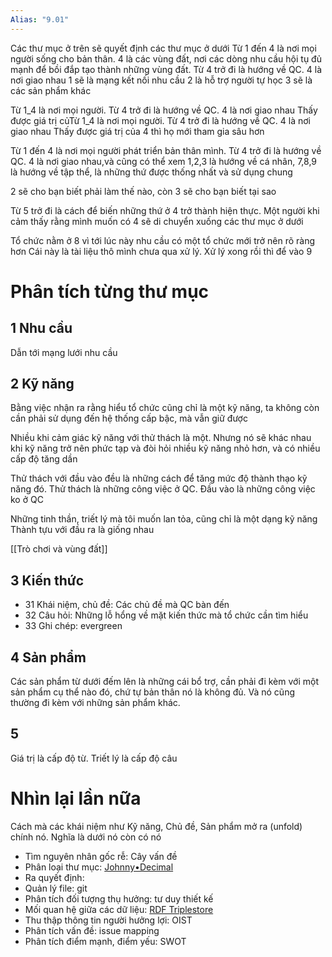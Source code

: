 ```yaml
---
Alias: "9.01"
---
```

Các thư mục ở trên sẽ quyết định các thư mục ở dưới
Từ 1 đến 4 là nơi mọi người sống cho bản thân. 4 là các vùng đất, nơi các dòng nhu cầu hội tụ đủ mạnh để bồi đắp tạo thành những vùng đất. Từ 4 trở đi là hướng về QC. 4 là nơi giao nhau
1 sẽ là mạng kết nối nhu cầu
2 là hỗ trợ người tự học
3 sẽ là các sản phẩm khác

Từ 1_4 là nơi mọi người. Từ 4 trở đi là hướng về QC. 4 là nơi giao nhau
Thấy được giá trị củTừ 1_4 là nơi mọi người. Từ 4 trở đi là hướng về QC. 4 là nơi giao nhau
Thấy được giá trị của 4 thì họ mới tham gia sâu hơn

Từ 1 đến 4 là nơi mọi người phát triển bản thân mình. Từ 4 trở đi là hướng về QC. 4 là nơi giao nhau,và cũng có thể xem 
1,2,3 là hướng về cá nhân, 7,8,9 là hướng về tập thể, là những thứ được thống nhất và sử dụng chung  

2 sẽ cho bạn biết phải làm thế nào, còn 3 sẽ cho bạn biết tại sao  
  
Từ 5 trở đi là cách để biến những thứ ở 4 trở thành hiện thực. Một người khi cảm thấy rằng mình muốn có 4 sẽ di chuyển xuống các thư mục ở dưới

Tổ chức nằm ở 8 vì tới lúc này nhu cầu có một tổ chức mới trở nên rõ ràng hơn
Cái này là tài liệu thô mình chưa qua xử lý. Xử lý xong rồi thì để vào 9
# Phân tích từng thư mục
## 1 Nhu cầu
Dẫn tới mạng lưới nhu cầu 

## 2 Kỹ năng 
Bằng việc nhận ra rằng hiểu tổ chức cũng chỉ là một kỹ năng, ta không còn cần phải sử dụng đến hệ thống cấp bậc, mà vẫn giữ được  

Nhiều khi cảm giác kỹ năng với thử thách là một. Nhưng nó sẽ khác nhau khi kỹ năng trở nên phức tạp và đòi hỏi nhiều kỹ năng nhỏ hơn, và có nhiều cấp độ tăng dần

Thử thách với đầu vào đều là những cách để tăng mức độ thành thạo kỹ năng đó. Thử thách là những công việc ở QC. Đầu vào là những công việc ko ở QC

Những tinh thần, triết lý mà tôi muốn lan tỏa, cũng chỉ là một dạng kỹ năng
Thành tựu với đầu ra là giống nhau

[[Trò chơi và vùng đất]]
## 3 Kiến thức
- 31 Khái niệm, chủ đề: Các chủ đề mà QC bàn đến      
- 32 Câu hỏi: Những lỗ hổng về mặt kiến thức mà tổ chức cần tìm hiểu
- 33 Ghi chép: evergreen

## 4 Sản phẩm
Các sản phẩm từ dưới đếm lên là những cái bổ trợ, cần phải đi kèm với một sản phẩm cụ thể nào đó, chứ tự bản thân nó là không đủ. Và nó cũng thường đi kèm với những sản phẩm khác. 

## 5
Giá trị là cấp độ từ. Triết lý là cấp độ câu
# Nhìn lại lần nữa
Cách mà các khái niệm như Kỹ năng, Chủ đề, Sản phẩm mở ra (unfold) chính nó. Nghĩa là dưới nó còn có nó



  
- Tìm nguyên nhân gốc rễ: Cây vấn đề
- Phân loại thư mục: [Johnny•Decimal](https://johnnydecimal.com/)
- Ra quyết định: 
- Quản lý file: git
- Phân tích đối tượng thụ hưởng: tư duy thiết kế
- Mối quan hệ giữa các dữ liệu: [RDF Triplestore](https://viblo.asia/u/huynhduc)
- Thu thập thông tin người hưởng lợi: OIST
- Phân tích vấn đề: issue mapping
- Phân tích điểm mạnh, điểm yếu: SWOT